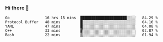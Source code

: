 ### Hi there 👋

<!--
**yeya24/yeya24** is a ✨ _special_ ✨ repository because its `README.md` (this file) appears on your GitHub profile.

Here are some ideas to get you started:

- 🔭 I’m currently working on ...
- 🌱 I’m currently learning ...
- 👯 I’m looking to collaborate on ...
- 🤔 I’m looking for help with ...
- 💬 Ask me about ...
- 📫 How to reach me: ...
- 😄 Pronouns: ...
- ⚡ Fun fact: ...
-->

<!--START_SECTION:waka-->
```text
Go                16 hrs 15 mins  █████████████████████░░░░   84.29 % 
Protocol Buffer   48 mins         █░░░░░░░░░░░░░░░░░░░░░░░░   04.16 % 
YAML              47 mins         █░░░░░░░░░░░░░░░░░░░░░░░░   04.08 % 
C++               33 mins         ▓░░░░░░░░░░░░░░░░░░░░░░░░   02.87 % 
Bash              22 mins         ▒░░░░░░░░░░░░░░░░░░░░░░░░   01.94 % 
```
<!--END_SECTION:waka-->
